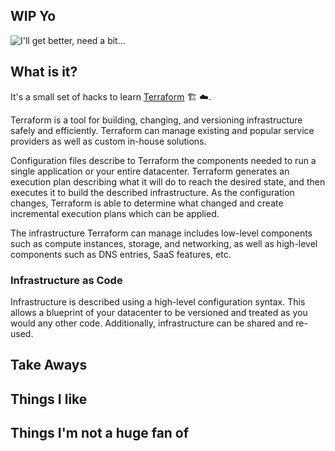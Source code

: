 ## WIP Yo
![I'll get better, need a bit...](https://media.giphy.com/media/3NgcLVc9B2tEPUUCMz/giphy.gif)

## What is it?
It's a small set of hacks to learn [Terraform](https://www.terraform.io/) :building_construction: :cloud:.

Terraform is a tool for building, changing, and versioning infrastructure safely and efficiently. Terraform can manage existing and popular service providers as well as custom in-house solutions.

Configuration files describe to Terraform the components needed to run a single application or your entire datacenter. Terraform generates an execution plan describing what it will do to reach the desired state, and then executes it to build the described infrastructure. As the configuration changes, Terraform is able to determine what changed and create incremental execution plans which can be applied.

The infrastructure Terraform can manage includes low-level components such as compute instances, storage, and networking, as well as high-level components such as DNS entries, SaaS features, etc.

### Infrastructure as Code
Infrastructure is described using a high-level configuration syntax. This allows a blueprint of your datacenter to be versioned and treated as you would any other code. Additionally, infrastructure can be shared and re-used.

## Take Aways

## Things I like

## Things I'm not a huge fan of
